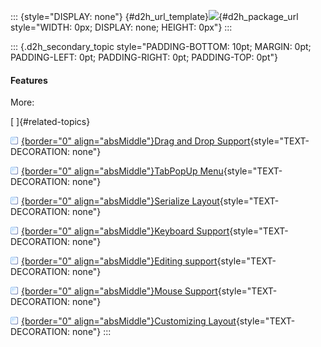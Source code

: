 ::: {style="DISPLAY: none"}
[](ms-xhelp:///?Id=d2h_url_template){#d2h_url_template}![](!package_url!){#d2h_package_url style="WIDTH: 0px; DISPLAY: none; HEIGHT: 0px"}
:::

::: {.d2h_secondary_topic style="PADDING-BOTTOM: 10pt; MARGIN: 0pt; PADDING-LEFT: 0pt; PADDING-RIGHT: 0pt; PADDING-TOP: 0pt"}
#### Features

More:

[ ]{#related-topics}

[![](../button.gif){border="0" align="absMiddle"}Drag and Drop Support](ms-xhelp:///?Id=f07d3293-c5e4-4dcc-99d8-aed5d05a554f){style="TEXT-DECORATION: none"}

[![](../button.gif){border="0" align="absMiddle"}TabPopUp Menu](ms-xhelp:///?Id=d21d9d2f-4e2d-4d8d-8d57-4533e04d271d){style="TEXT-DECORATION: none"}

[![](../button.gif){border="0" align="absMiddle"}Serialize Layout](ms-xhelp:///?Id=cef47f2f-26ed-4423-87ab-f27f1969397b){style="TEXT-DECORATION: none"}

[![](../button.gif){border="0" align="absMiddle"}Keyboard Support](ms-xhelp:///?Id=8188a209-952a-4329-b9bc-ce065de0628d){style="TEXT-DECORATION: none"}

[![](../button.gif){border="0" align="absMiddle"}Editing support](ms-xhelp:///?Id=c88103b6-f048-4b46-94d0-1502aeb949ac){style="TEXT-DECORATION: none"}

[![](../button.gif){border="0" align="absMiddle"}Mouse Support](ms-xhelp:///?Id=36fa26f2-d84c-419c-8eb3-6185a0643ff1){style="TEXT-DECORATION: none"}

[![](../button.gif){border="0" align="absMiddle"}Customizing Layout](ms-xhelp:///?Id=77b4473f-6386-418a-b16e-6766a55142c1){style="TEXT-DECORATION: none"}
:::

